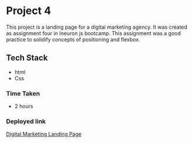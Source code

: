 # Project 4
This project is a landing page for a digital marketing agency. It was created as assignment four in Ineuron js bootcamp. This assignment was a good practice to solidify concepts of positioning and flexbox.

## Tech Stack
- html
- Css

### Time Taken  
- 2 hours

### Deployed link


[Digital Marketing Landing Page](https://digital-marketing-landing-page12.netlify.app/)
